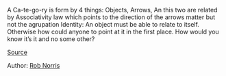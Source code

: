 A Ca-te-go-ry is form by 4 things:
Objects, 
Arrows, 
An this two are related by 
Associativity law which points to the direction of the arrows matter but not the agrupation
	Identity: An object must be able to relate to itself. Otherwise how could anyone to point at it in the first place. How would you know it’s it and no some other?

[Source](https://www.youtube.com/watch?v=30q6BkBv5MY&t=729s)

Author: [Rob Norris](../authors/rob_norris.md)